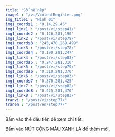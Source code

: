 ```yaml
---
title: "Sổ nề nếp"
image1 : "/vi/ViolentRegister.png"
img_title1 : "Hình 01"
img1_coords1 : "0,14,29,45"
img1_link1 : "/post/vi/step41/"
img1_coords2 : "0,126,281,190"
img1_link2 : "/post/vi/step79/"
img1_coords3 : "245,470,269,499"
img1_link3 : "/post/vi/step78/"
img1_coords4 : "0,190,281,247"
img1_link4 : "/post/vi/step83/"
img1_coords5 : "0,247,281,310"
img1_link5 : "/post/vi/step79/"
img1_coords6 : "0,310,281,370"
img1_link6 : "/post/vi/step83/"
img1_coords7 : "0,370,281,425"
img1_link7 : "/post/vi/step82/"
img1_coords8 : "0,425,281,470"
img1_link8 : "/post/vi/step83/"
tranvi : "/post/vi/step77/"
tranen : "/post/en/step77/"
---
```

Bấm vào thẻ đầu tiên để xem chi tiết.

Bấm vào NÚT CỘNG MÀU XANH LÁ để thêm mới.